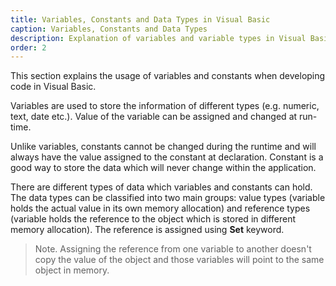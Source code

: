 ```yaml
---
title: Variables, Constants and Data Types in Visual Basic
caption: Variables, Constants and Data Types
description: Explanation of variables and variable types in Visual Basic
order: 2
---
```

This section explains the usage of variables and constants when developing code in Visual Basic. 

Variables are used to store the information of different types (e.g. numeric, text, date etc.). Value of the variable can be assigned and changed at run-time.

Unlike variables, constants cannot be changed during the runtime and will always have the value assigned to the constant at declaration. Constant is a good way to store the data which will never change within the application.

There are different types of data which variables and constants can hold. The data types can be classified into two main groups: value types (variable holds the actual value in its own memory allocation) and reference types (variable holds the reference to the object which is stored in different memory allocation). The reference is assigned using **Set** keyword.

> Note. Assigning the reference from one variable to another doesn't copy the value of the object and those variables will point to the same object in memory.